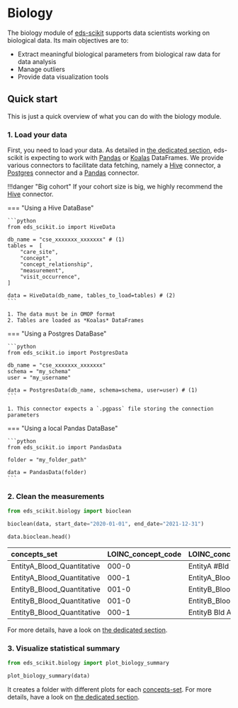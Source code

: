 # Biology


The biology module of [eds-scikit](https://github.com/aphp/eds-scikit) supports data scientists working on biological data. Its main objectives are to:

- Extract meaningful biological parameters from biological raw data for data analysis
- Manage outliers
- Provide data visualization tools

## Quick start

This is just a quick overview of what you can do with the biology module.

### 1. Load your data

First, you need to load your data. As detailed in [the dedicated section](../generic/io), eds-scikit is expecting to work with [Pandas](https://pandas.pydata.org/) or [Koalas](https://koalas.readthedocs.io/en/latest/) DataFrames.  We provide various connectors to facilitate data fetching, namely a [Hive](../generic/io/#loading-from-hive-hivedata) connector, a [Postgres](../generic/io/#loading-from-postgres-postgresdata) connector and a [Pandas](../generic/io/#persistingreading-a-sample-tofrom-disk-pandasdata) connector.

!!!danger "Big cohort"
    If your cohort size is big, we highly recommend the [Hive](../generic/io/#loading-from-hive-hivedata) connector.

=== "Using a Hive DataBase"

    ```python
    from eds_scikit.io import HiveData

    db_name = "cse_xxxxxxx_xxxxxxx" # (1)
    tables =  [
        "care_site",
        "concept",
        "concept_relationship",
        "measurement",
        "visit_occurrence",
    ]

    data = HiveData(db_name, tables_to_load=tables) # (2)
    ```

    1. The data must be in OMOP format
    2. Tables are loaded as *Koalas* DataFrames

=== "Using a Postgres DataBase"

    ```python
    from eds_scikit.io import PostgresData

    db_name = "cse_xxxxxxx_xxxxxxx"
    schema = "my_schema"
    user = "my_username"

    data = PostgresData(db_name, schema=schema, user=user) # (1)
    ```

    1. This connector expects a `.pgpass` file storing the connection parameters

=== "Using a local Pandas DataBase"

    ```python
    from eds_scikit.io import PandasData

    folder = "my_folder_path"

    data = PandasData(folder)
    ```

### 2. Clean the measurements


```python
from eds_scikit.biology import bioclean

bioclean(data, start_date="2020-01-01", end_date="2021-12-31")

data.bioclean.head()
```
| concepts_set               | LOINC_concept_code | LOINC_concept_name | AnaBio_concept_code | AnaBio_concept_name  | transformed_unit | transformed_value | max_threshold | min_threshold | outlier | value_source_value | unit_source_value |
| :------------------------- | :----------------- | :----------------- | :------------------ | :------------------- | :--------------- | :---------------- | :------------ | :------------ | :------ | :----------------- | :---------------- |
| EntityA_Blood_Quantitative | 000-0              | EntityA #Bld       | A0000               | EntityA_Blood        | x10*9/l          | 115               | 190           | 0             | False   | 115 x10*9/l        | x10*9/l           |
| EntityA_Blood_Quantitative | 000-1              | EntityA_Blood_Vol  | A0001               | EntityA_Blood_g/l    | x10*9/l          | 220               | 190           | 0             | True    | 560 g/l            | g/l               |
| EntityB_Blood_Quantitative | 001-0              | EntityB_Blood      | B0000               | EntityB_Blood_artery | mmol             | 0.45              | 8.548         | 0.542         | True    | 0.45 mmol          | mmol              |
| EntityB_Blood_Quantitative | 001-0              | EntityB_Blood      | B0001               | EntityB_Blood_vein   | mmol             | 4.52              | 8.548         | 0.542         | False   | 4.52 mmol          | mmol              |
| EntityB_Blood_Quantitative | 000-1              | EntityB Bld Auto   | B0002               | EntityB_Blood_µg/l   | mmol             | 9.58              | 8.548         | 0.542         | True    | 3587 µg/l          | µg/l              |

For more details, have a look on [the dedicated section](cleaning).

### 3. Visualize statistical summary


```python
from eds_scikit.biology import plot_biology_summary

plot_biology_summary(data)
```

It creates a folder with different plots for each [concepts-set](cleaning/#definitions). For more details, have a look on [the dedicated section](visualization).

